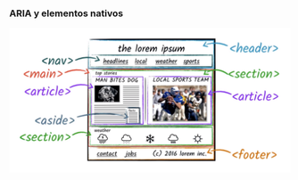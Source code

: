 ### ARIA y elementos nativos

![Landmark HTML](media/landmark_html.png) <!-- .element: style="height: 350px;" --> 